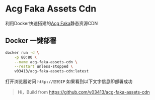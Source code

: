 # Acg Faka Assets Cdn

利用Docker快速搭建的[Acg Faka](https://github.com/lizhipay/acg-faka)静态资源CDN

## Docker 一键部署

```bash
docker run -d \
    -p 80:80 \
    --name acg-faka-assets-cdn \
    --restart unless-stopped \
    v03413/acg-faka-assets-cdn:latest
```

打开浏览器访问 `http://您的IP` 如果看到以下文字信息即部署成功
> Hi，Build from https://github.com/v03413/acg-faka-assets-cdn